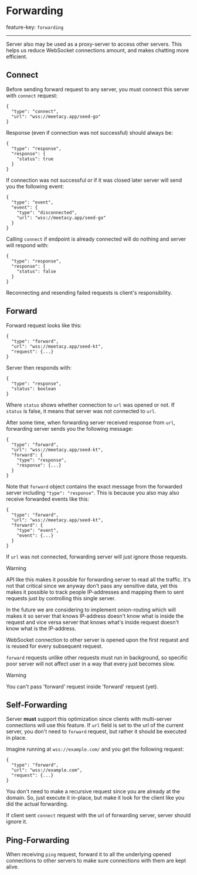 # Forwarding

feature-key: `forwarding`

---

Server also may be used as a proxy-server to access other servers. This helps us reduce
WebSocket connections amount, and makes chatting more efficient.

## Connect

Before sending forward request to any server, you 
must connect this server with `connect` request:

```
{
  "type": "connect",
  "url": "wss://meetacy.app/seed-go"
}
```

Response (even if connection was not successful) should always be:

```
{
  "type": "response",
  "response": {
    "status": true
  }
}
```

If connection was not successful or if it was closed later server will 
send you the following event:

```
{
  "type": "event",
  "event": {
    "type": "disconnected",
    "url": "wss://meetacy.app/seed-go"
  }
}
```

Calling `connect` if endpoint is already connected will do
nothing and server will respond with:

```
{
  "type": "response",
  "response": {
    "status": false
  }
}
```

Reconnecting and resending failed requests is client's responsibility.

## Forward

Forward request looks like this:

```
{
  "type": "forward", 
  "url": "wss://meetacy.app/seed-kt", 
  "request": {...}
}
```

Server then responds with:

```
{
  "type": "response",
  "status": boolean
}
```

Where `status` shows whether connection to `url` was opened or not.
If `status` is false, it means that server was not connected to `url`.

After some time, when forwarding server received response from `url`,
forwarding server sends you the following message:

```
{
  "type": "forward", 
  "url": "wss://meetacy.app/seed-kt", 
  "forward": {
    "type": "response", 
    "response": {...}
  }
}
```

Note that `forward` object contains the exact message from the forwarded 
server including `"type": "response"`. This is because you also may also 
receive forwarded events like this:

```
{
  "type": "forward", 
  "url": "wss://meetacy.app/seed-kt", 
  "forward": {
    "type": "event", 
    "event": {...}
  }
}
```

If `url` was not connected, forwarding server will just ignore
those requests.

> [!WARNING]
> API like this makes it possible for forwarding server to read all the traffic.
> It's not that critical since we anyway don't pass any sensitive data, yet
> this makes it possible to track people IP-addresses and mapping them to sent requests 
> just by controlling this single server.
> 
> In the future we are considering to implement onion-routing which will makes it so
> server that knows IP-address doesn't know what is inside the request and vice versa
> server that knows what's inside request doesn't know what is the IP-address.

WebSocket connection to other server is opened upon the first request
and is reused for every subsequent request.

`forward` requests unlike other requests must run in background, so specific poor server
will not affect user in a way that every just becomes slow.

> [!WARNING]
> You can't pass 'forward' request inside 'forward' request (yet).

## Self-Forwarding

Server **must** support this optimization since clients with
multi-server connections will use this feature. If `url` field is set
to the url of the current server, you don't need to `forward` request,
but rather it should be executed in place.

Imagine running at `wss://example.com/` and you get the following request:

```
{
  "type": "forward",
  "url": "wss://example.com",
  "request": {...}
}
```

You don't need to make a recursive request since you are already at
the domain. So, just execute it in-place, but make it look for the 
client like you did the actual forwarding.

If client sent `connect` request with the url of forwarding server,
server should ignore it.

## Ping-Forwarding

When receiving `ping` request, forward it to all the underlying opened connections
to other servers to make sure connections with them are kept alive.
